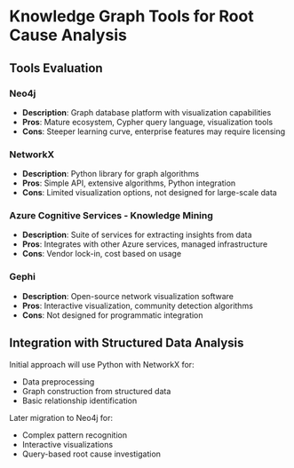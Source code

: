 # Knowledge Graph Tools for Root Cause Analysis

## Tools Evaluation

### Neo4j
- **Description**: Graph database platform with visualization capabilities
- **Pros**: Mature ecosystem, Cypher query language, visualization tools
- **Cons**: Steeper learning curve, enterprise features may require licensing

### NetworkX
- **Description**: Python library for graph algorithms
- **Pros**: Simple API, extensive algorithms, Python integration
- **Cons**: Limited visualization options, not designed for large-scale data

### Azure Cognitive Services - Knowledge Mining
- **Description**: Suite of services for extracting insights from data
- **Pros**: Integrates with other Azure services, managed infrastructure
- **Cons**: Vendor lock-in, cost based on usage

### Gephi
- **Description**: Open-source network visualization software
- **Pros**: Interactive visualization, community detection algorithms
- **Cons**: Not designed for programmatic integration

## Integration with Structured Data Analysis

Initial approach will use Python with NetworkX for:
- Data preprocessing
- Graph construction from structured data
- Basic relationship identification

Later migration to Neo4j for:
- Complex pattern recognition
- Interactive visualizations
- Query-based root cause investigation
